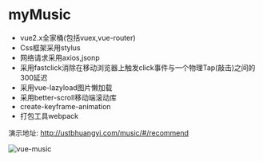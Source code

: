 # myMusic

* vue2.x全家桶(包括vuex,vue-router)
* Css框架采用stylus
* 网络请求采用axios,jsonp
* 采用fastclick消除在移动浏览器上触发click事件与一个物理Tap(敲击)之间的300延迟
* 采用vue-lazyload图片懒加载
* 采用better-scroll移动端滚动库
* create-keyframe-animation
* 打包工具webpack



演示地址:
http://ustbhuangyi.com/music/#/recommend



![vue-music](https://static.galileo.xiaojukeji.com/static/tms/shield/Vue.js_music_xmind.png)

